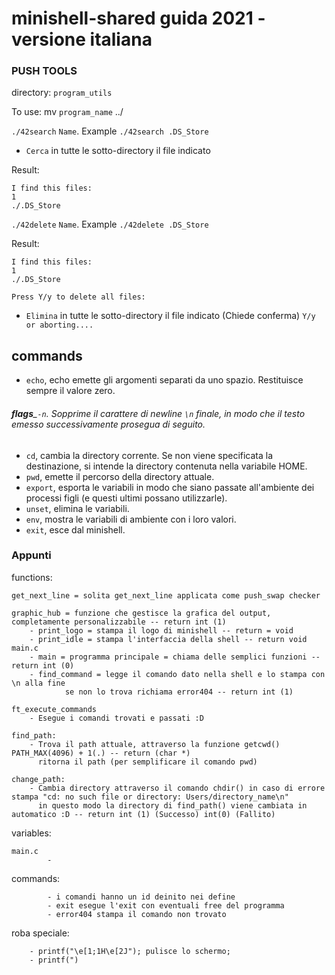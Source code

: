 # minishell-shared guida 2021 - versione italiana

### PUSH TOOLS
directory: `program_utils`

To use: mv `program_name` ../

`./42search` `Name`. Example `./42search .DS_Store`
- `Cerca` in tutte le sotto-directory il file indicato

Result: 
```
I find this files: 
1
./.DS_Store
```

`./42delete` `Name`. Example `./42delete .DS_Store`

Result: 
```
I find this files: 
1
./.DS_Store

Press Y/y to delete all files: 
```

- `Elimina` in tutte le sotto-directory il file indicato (Chiede conferma) `Y/y or aborting....`

## commands 
- `echo`,  echo emette gli argomenti separati da uno spazio. Restituisce sempre il valore zero.

###### ___flags____`-n`. Sopprime il carattere di newline `\n` finale, in modo che il testo emesso successivamente prosegua di seguito.
- `cd`, cambia la directory corrente. Se non viene specificata la destinazione, si intende la directory contenuta nella variabile HOME.
- `pwd`, emette il percorso della directory attuale.
- `export`, esporta le variabili in modo che siano passate all'ambiente dei processi figli (e questi ultimi possano utilizzarle).
- `unset`, elimina le variabili.
- `env`, mostra le variabili di ambiente con i loro valori.
- `exit`, esce dal minishell.

### Appunti

functions:
```
get_next_line = solita get_next_line applicata come push_swap checker

graphic_hub = funzione che gestisce la grafica del output, completamente personalizzabile -- return int (1)
	- print_logo = stampa il logo di minishell -- return = void
	- print_idle = stampa l'interfaccia della shell -- return void
main.c
	- main = programma principale = chiama delle semplici funzioni -- return int (0) 
	- find_command = legge il comando dato nella shell e lo stampa con \n alla fine 
			se non lo trova richiama error404 -- return int (1)

ft_execute_commands
	- Esegue i comandi trovati e passati :D

find_path: 
	- Trova il path attuale, attraverso la funzione getcwd() PATH_MAX(4096) + 1(.) -- return (char *) 
	  ritorna il path (per semplificare il comando pwd)

change_path:
	- Cambia directory attraverso il comando chdir() in caso di errore stampa "cd: no such file or directory: Users/directory_name\n" 
	  in questo modo la directory di find_path() viene cambiata in automatico :D -- return int (1) (Successo) int(0) (Fallito)

```
variables:
```	
main.c
		- 
```
commands:
```
		- i comandi hanno un id deinito nei define
		- exit esegue l'exit con eventuali free del programma
		- error404 stampa il comando non trovato
```

roba speciale: 
```
	- printf("\e[1;1H\e[2J"); pulisce lo schermo;
	- printf(")
```
